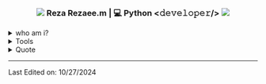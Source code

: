 
<div align="center">
  <h3><img src="https://github.com/user-attachments/assets/4c50b7b7-b089-4ae2-8939-7bb938ac3562" width="50"> Reza Rezaee.m | 💻 Python <𝚍𝚎𝚟𝚎𝚕𝚘𝚙𝚎𝚛/> <img 
  src="https://github.com/user-attachments/assets/4c50b7b7-b089-4ae2-8939-7bb938ac3562" width="50"></h3>

</div>

<details>
<summary>who am i?</summary>

<div>


 ```python

  class WhoAmI:
        languagues = 'Fa' | 'En' | 'De'
	    city = 'Tehran'
	    hobbies = [
				'coding',
                         'music',
			 	'movie',
			]
	    interests = [
				'math',
                         'AI',
                         'data',
			 	'problem-solving',
			]
        birthday = 2001 

        def stength():
	        return Resolute()

        def weakness():
            return Perfectionism()

        def Ambitions():
	        return FindingMyPassion()
	
 ```
</div>
</details>
<details>
<summary>Tools</summary>
<div>
  <p align="center">
    <kbd>
      <kbd>Programming Languages</kbd>
      <br>
      <br>
      <img width="50px" src="https://github.com/devicons/devicon/blob/v2.16.0/icons/python/python-original.svg" /> 
      <img width="50px" src="https://github.com/devicons/devicon/blob/v2.16.0/icons/javascript/javascript-original.svg" />
    </kbd>
    <kbd>
      <kbd>Back-end</kbd>
      <br>
      <br>
      <img width="50px" src="https://github.com/devicons/devicon/blob/v2.16.0/icons/django/django-plain.svg" />
      <img width="50px" src="https://github.com/devicons/devicon/blob/v2.16.0/icons/djangorest/djangorest-line-wordmark.svg"  />
      <img width="50px" src="https://github.com/devicons/devicon/blob/v2.16.0/icons/fastapi/fastapi-original.svg" />
    </kbd>
    <kbd>
      <kbd>Front-end</kbd>
      <br>
      <br>
      <img width="50px" src="https://cdn.jsdelivr.net/gh/devicons/devicon/icons/html5/html5-original.svg" /> 
      <img width="50px" src="https://github.com/devicons/devicon/blob/v2.16.0/icons/css3/css3-original.svg" /> 
      <img width="50px" src="https://cdn.jsdelivr.net/gh/devicons/devicon/icons/bootstrap/bootstrap-plain.svg" /> 
    </kbd>
    <kbd>
      <kbd>Database</kbd>
      <br>
      <br>
      <img width="50px" src="https://github.com/devicons/devicon/blob/v2.16.0/icons/mysql/mysql-original.svg" />
      <img width="50px" src="https://cdn.jsdelivr.net/gh/devicons/devicon/icons/postgresql/postgresql-original.svg" />
      <img width="50px" src="https://cdn.jsdelivr.net/gh/devicons/devicon/icons/mongodb/mongodb-plain.svg" />
      <img width="50px" src="https://github.com/devicons/devicon/blob/v2.16.0/icons/microsoftsqlserver/microsoftsqlserver-plain.svg" />
      <img width="50px" src="https://github.com/devicons/devicon/blob/v2.16.0/icons/sqlite/sqlite-original.svg" />
      <img width="50px" src="https://cdn.jsdelivr.net/gh/devicons/devicon/icons/redis/redis-original.svg" />
    </kbd>
    <br>
    <br>
    <kbd>
      <kbd>Data Science & AI</kbd>
      <br>
      <br>
      <img width="50px" src="https://cdn.jsdelivr.net/gh/devicons/devicon/icons/numpy/numpy-original.svg" />
      <img width="50px" src="https://cdn.jsdelivr.net/gh/devicons/devicon/icons/pandas/pandas-original.svg" />
    </kbd>
    <kbd>
      <kbd>System, Networking & Deployment</kbd>
      <br>
      <br>
      <img width="50px" src="https://cdn.jsdelivr.net/gh/devicons/devicon/icons/git/git-plain.svg" />
      <img width="50px" src="https://cdn.jsdelivr.net/gh/devicons/devicon/icons/docker/docker-plain.svg" />
    </kbd>
    <kbd>
      <kbd>Terminal Scripts</kbd>
      <br>
      <br>
      <img width="50px" src="https://cdn.jsdelivr.net/gh/devicons/devicon/icons/bash/bash-original.svg" />
      <img width="50px" src="https://cdn.jsdelivr.net/gh/devicons/devicon/icons/vim/vim-original.svg" />
    </kbd>
    <kbd>
      <kbd>Tools</kbd>
      <br>
      <br>
      <img width="50px" src="https://github.com/devicons/devicon/blob/v2.16.0/icons/visualstudio/visualstudio-original.svg" />
      <img width="50px" src="https://cdn.jsdelivr.net/gh/devicons/devicon/icons/jupyter/jupyter-original.svg" />
      <img width="50px" src="https://cdn.jsdelivr.net/gh/devicons/devicon/icons/pycharm/pycharm-original.svg" />
  </kbd>
  </p>
</div>
</details>

<details>
  <summary>Quote</summary>
  <br>
  One of my favourite quotes
  <blockquote>
    “Can I say something? Um, I’m the type of person that if you ask me a question and I don’t know the answer, I’m gonna tell you that I don’t know. But I bet you what, I know how to find the answer and I will find the answer.”
    <br><strong>Chris Gardner interpreted by Will Smith in the movie "Pursuit of Happyness" (2006)</strong>
  </blockquote>
</details>


</details>

<div align="center">

</div>

------

Last Edited on: 10/27/2024
<!--
**reza-rezaeemoghadam/reza-rezaeemoghadam** is a ✨ _special_ ✨ repository because its `README.md` (this file) appears on your GitHub profile.

Here are some ideas to get you started:

- 🔭 I’m currently working on ...
- 🌱 I’m currently learning ...
- 👯 I’m looking to collaborate on ...
- 🤔 I’m looking for help with ...
- 💬 Ask me about ...
- 📫 How to reach me: ...
- 😄 Pronouns: ...
- ⚡ Fun fact: ...
-->
